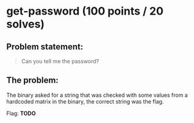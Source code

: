 # get-password (100 points / 20 solves)
## Problem statement:

>Can you tell me the password?

## The problem:

The binary asked for a string that was checked with some values from a hardcoded matrix in the binary, the correct string was the flag.

Flag: **TODO**

